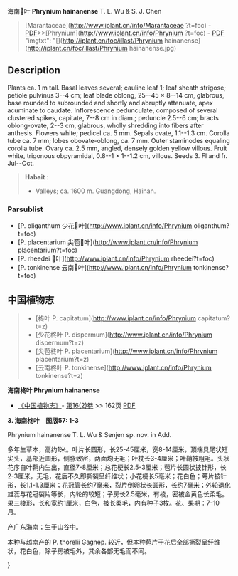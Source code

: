 海南叶 **Phrynium hainanense** T. L. Wu & S. J. Chen

> [Marantaceae](http://www.iplant.cn/info/Marantaceae ?t=foc) - [PDF](http://iplant.cn/foc/pdf/Marantaceae.pdf)>>[Phrynium](http://www.iplant.cn/info/Phrynium ?t=foc) - [PDF](http://www.iplant.cn/foc/pdf/Phrynium.pdf)
  "imgtxt": "[](http://iplant.cn/foc/illast/Phrynium hainanense](http://iplant.cn/foc/illast/Phrynium hainanense.jpg)

## Description

Plants ca. 1 m tall. Basal leaves several; cauline leaf 1; leaf sheath strigose; petiole pulvinus 3--4 cm; leaf blade oblong, 25--45 × 8--14 cm, glabrous, base rounded to subrounded and shortly and abruptly attenuate, apex acuminate to caudate. Inflorescence pedunculate, composed of several clustered spikes, capitate, 7--8 cm in diam.; peduncle 2.5--6 cm; bracts oblong-ovate, 2--3 cm, glabrous, wholly shredding into fibers after anthesis. Flowers white; pedicel ca. 5 mm. Sepals ovate, 1.1--1.3 cm. Corolla tube ca. 7 mm; lobes obovate-oblong, ca. 7 mm. Outer staminodes equaling corolla tube. Ovary ca. 2.5 mm, angled, densely golden yellow villous. Fruit white, trigonous obpyramidal, 0.8--1 × 1--1.2 cm, villous. Seeds 3. Fl and fr. Jul--Oct.

> **Habait** : 
>* Valleys; ca. 1600 m. Guangdong, Hainan.

### Parsublist

* [P.  oliganthum  少花叶](http://www.iplant.cn/info/Phrynium oliganthum?t=foc)
* [P.  placentarium  尖苞叶](http://www.iplant.cn/info/Phrynium placentarium?t=foc)
* [P.  rheedei  叶](http://www.iplant.cn/info/Phrynium rheedei?t=foc)
* [P.  tonkinense  云南叶](http://www.iplant.cn/info/Phrynium tonkinense?t=foc)

## 中国植物志

> * [柊叶  P.  capitatum](http://www.iplant.cn/info/Phrynium capitatum?t=z)
> * [少花柊叶  P.  dispermum](http://www.iplant.cn/info/Phrynium dispermum?t=z)
> * [尖苞柊叶  P.  placentarium](http://www.iplant.cn/info/Phrynium placentarium?t=z)
> * [云南柊叶  P.  tonkinense](http://www.iplant.cn/info/Phrynium tonkinense?t=z)

**海南柊叶 Phrynium hainanense**

* [《中国植物志》](http://www.iplant.cn/frps)- [第16(2)卷](http://www.iplant.cn/frps/vol/16(2)) >> 162页 [PDF](http://www.iplant.cn/frps/pdf/16(2)/162b.pdf)

**3. 海南柊叶　图版57: 1-3**

Phrynium hainanense T. L. Wu & Senjen sp. nov. in Add.

多年生草本，高约1米。叶片长圆形，长25-45厘米，宽8-14厘米，顶端具尾状短尖头，基部近圆形，侧脉致密，两面均无毛；叶枕长3-4厘米；叶鞘被粗毛。头状花序自叶鞘内生出，直径7-8厘米；总花梗长2.5-3厘米；苞片长圆状披针形，长2-3厘米，无毛，花后不久即撕裂呈纤维状；小花梗长5毫米；花白色；萼片披针形，长1.1-1.3厘米；花冠管长约7毫米，裂片倒卵状长圆形，长约7毫米；外轮退化雄蕊与花冠裂片等长，内轮的较短；子房长2.5毫米，有棱，密被金黄色长柔毛。果三棱形，长和宽约1厘米，白色，被长柔毛，内有种子3枚。花、果期：7-10月。

产广东海南；生于山谷中。

本种与越南产的 P. thorelii Gagnep. 较近，但本种苞片于花后全部撕裂呈纤维状，花白色，除子房被毛外，其余各部无毛而不同。

}